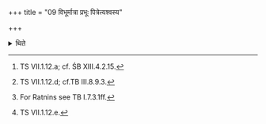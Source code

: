 +++
title = "09 विभूर्मात्रा प्रभूः पित्रेत्यश्वस्य"

+++

<details><summary>थिते</summary>

9. Having made the sacrificer recite the names of the horse in the right ear of the horse with vibhur mātrā[^1] having made the Previous Offerings with agnaye svāhā[^2], having released the horse with bhūrasi[^3] he hands it (the horse) to the Ratnins[^4] with devā āśāpālä[^5].  

[^1]: TS VII.1.12.a; cf. ŚB XIII.4.2.15.   

[^2] Cf. TS VII.1.12.b; cf. TB III.8.9.3.  

[^3]: TS VII.1.12.d; cf.TB III.8.9.3.  

[^4]: For Ratnins see TB I.7.3.1ff.  

[^5]: TS VII.1.12.e.  
</details>
